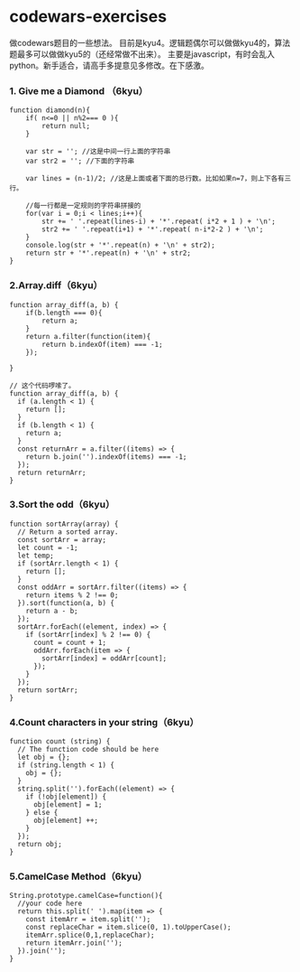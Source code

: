 # codewars-exercises

做codewars题目的一些想法。
目前是kyu4。逻辑题偶尔可以做做kyu4的，算法题最多可以做做kyu5的（还经常做不出来）。
主要是javascript，有时会乱入python。新手适合，请高手多提意见多修改。在下感激。

### 1. Give me a Diamond （6kyu）

````
function diamond(n){
    if( n<=0 || n%2=== 0 ){
        return null;
    } 

    var str = ''; //这是中间一行上面的字符串
    var str2 = ''; //下面的字符串

    var lines = (n-1)/2; //这是上面或者下面的总行数。比如如果n=7，则上下各有三行。

    //每一行都是一定规则的字符串拼接的  
    for(var i = 0;i < lines;i++){
        str += ' '.repeat(lines-i) + '*'.repeat( i*2 + 1 ) + '\n';
        str2 += ' '.repeat(i+1) + '*'.repeat( n-i*2-2 ) + '\n';
    }
    console.log(str + '*'.repeat(n) + '\n' + str2);
    return str + '*'.repeat(n) + '\n' + str2;  
}
````
### 2.Array.diff（6kyu）

````
function array_diff(a, b) {
    if(b.length === 0){
        return a;
    }
    return a.filter(function(item){
        return b.indexOf(item) === -1;
    });

}

// 这个代码啰嗦了。
function array_diff(a, b) {
  if (a.length < 1) {
    return [];
  }
  if (b.length < 1) {
    return a;
  }
  const returnArr = a.filter((items) => {
    return b.join('').indexOf(items) === -1;
  });
  return returnArr;
}
````

### 3.Sort the odd（6kyu）

````
function sortArray(array) {
  // Return a sorted array.
  const sortArr = array;
  let count = -1;
  let temp;
  if (sortArr.length < 1) {
    return [];
  }
  const oddArr = sortArr.filter((items) => {
    return items % 2 !== 0;
  }).sort(function(a, b) {
    return a - b;
  });
  sortArr.forEach((element, index) => {
    if (sortArr[index] % 2 !== 0) {
      count = count + 1;
      oddArr.forEach(item => {
        sortArr[index] = oddArr[count];        
      });
    }
  });
  return sortArr;
}
````

### 4.Count characters in your string（6kyu）

````
function count (string) {  
  // The function code should be here
  let obj = {};
  if (string.length < 1) {
    obj = {};
  }
  string.split('').forEach((element) => {
    if (!obj[element]) {
      obj[element] = 1;
    } else {
      obj[element] ++;
    }
  });
  return obj;
}
````

### 5.CamelCase Method（6kyu）

````
String.prototype.camelCase=function(){
  //your code here
  return this.split(' ').map(item => {
    const itemArr = item.split('');
    const replaceChar = item.slice(0, 1).toUpperCase();
    itemArr.splice(0,1,replaceChar);
    return itemArr.join('');
  }).join('');
}
````
